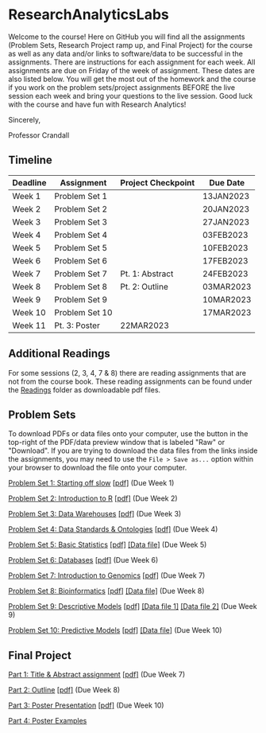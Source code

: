 # ResearchAnalyticsLabs
Welcome to the course! Here on GitHub you will find all the assignments (Problem Sets, Research Project ramp up, and Final Project) for the course as well as any data and/or links to software/data to be successful in the assignments. There are instructions for each assignment for each week. All assignments are due on Friday of the week of assignment. These dates are also listed below. You will get the most out of the homework and the course if you work on the problem sets/project assignments BEFORE the live session each week and bring your questions to the live session. Good luck with the course and have fun with Research Analytics!

Sincerely,

Professor Crandall

## Timeline
| Deadline | Assignment | Project Checkpoint | Due Date |
|:---------|-----------------|--------------------|-------------|
| Week 1 | Problem Set 1 | | 13JAN2023 |
| Week 2 | Problem Set 2 | | 20JAN2023 |
| Week 3 | Problem Set 3 | | 27JAN2023 |
| Week 4 | Problem Set 4 | | 03FEB2023 |
| Week 5 | Problem Set 5 | | 10FEB2023 |
| Week 6 | Problem Set 6 | | 17FEB2023 |
| Week 7 | Problem Set 7 | Pt. 1: Abstract | 24FEB2023 |
| Week 8 | Problem Set 8 | Pt. 2: Outline | 03MAR2023 |
| Week 9 | Problem Set 9 | | 10MAR2023 |
| Week 10 | Problem Set 10 | | 17MAR2023 |
| Week 11 | Pt. 3: Poster | 22MAR2023 |

## Additional Readings
For some sessions (2, 3, 4, 7 & 8) there are reading assignments that are not from the course book.  These reading assignments can be found under the [Readings](Readings/) folder as downloadable pdf files.

## Problem Sets

To download PDFs or data files onto your computer, use the button in the top-right of the PDF/data preview window that is labeled "Raw" or "Download". If you are trying to download the data files from the links inside the assignments, you may need to use the `File > Save as...` option within your browser to download the file onto your computer.

[Problem Set 1: Starting off slow](ProblemSets/PS1/PS1.md)  [[pdf]](ProblemSets/PS1/PS1.pdf) (Due Week 1)

[Problem Set 2: Introduction to R](Labs/Lab1/Lab1.md)  [[pdf]](Labs/Lab1/Lab1.pdf) (Due Week 2)

[Problem Set 3: Data Warehouses](Labs/Lab2/Lab2.md)  [[pdf]](Labs/Lab2/Lab2.pdf) (Due Week 3)

[Problem Set 4: Data Standards & Ontologies](Labs/Lab3/Lab3.md)  [[pdf]](Labs/Lab3/Lab3.pdf) (Due Week 4)

[Problem Set 5: Basic Statistics](ProblemSets/PS2/PS2.md)  [[pdf]](ProblemSets/PS2/PS2.pdf) [[Data file]](ProblemSets/PS2/f10IntercrossMissing.csv) (Due Week 5)

[Problem Set 6: Databases](ProblemSets/PS3/PS3.md)  [[pdf]](ProblemSets/PS3/PS3.pdf) (Due Week 6)

[Problem Set 7: Introduction to Genomics](ProblemSets/PS4/PS4.md)  [[pdf]](ProblemSets/PS4/PS4.pdf) (Due Week 7)

[Problem Set 8: Bioinformatics](Labs/Lab4/Lab4.md)  [[pdf]](Labs/Lab4/Lab4.pdf) [[Data file]](Labs/Lab4/all_sequences.fasta.txt) (Due Week 8)

[Problem Set 9: Descriptive Models](Labs/Lab5/Lab5.md)  [[pdf]](Labs/Lab5/Lab5.pdf) [[Data file 1]](Labs/Lab5/Session9GeneExpression1000.csv) [[Data file 2]](Labs/Lab5/Session9labels.csv) (Due Week 9) 

[Problem Set 10: Predictive Models](ProblemSets/PS5/PS5.md)  [[pdf]](ProblemSets/PS5/PS5.pdf) [[Data file]](ProblemSets/PS5/Session10PimaDiabetesCleanRand.csv) (Due Week 10)

## Final Project
[Part 1: Title & Abstract assignment](Project/Part1.md) [[pdf]](Project/Part1.pdf) (Due Week 7)

[Part 2: Outline](Project/Part2.md) [[pdf]](Project/Part2.pdf) (Due Week 8)

[Part 3: Poster Presentation](Project/Part3.md) [[pdf]](Project/Part3.pdf) (Due Week 10)

[Part 4: Poster Examples](Project/)
